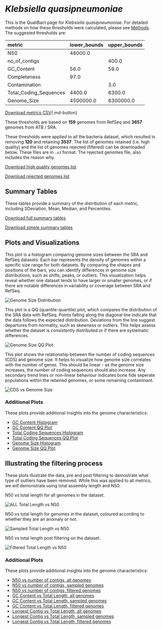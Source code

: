# *Klebsiella quasipneumoniae*

This is the QualiBact page for *Klebsiella quasipneumoniae*. For detailed methods on how these thresholds were calculated, please see [Methods](../../methods.md).
The suggested thresholds are: 

| metric                 | lower_bounds   | upper_bounds   |
|:-----------------------|:---------------|:---------------|
| N50                    | 48000.0        |                |
| no_of_contigs          |                | 400.0          |
| GC_Content             | 56.0           | 59.0           |
| Completeness           | 97.0           |                |
| Contamination          |                | 3.0            |
| Total_Coding_Sequences | 4400.0         | 6300.0         |
| Genome_Size            | 4500000.0      | 6300000.0      |

[Download metrics CSV](Klebsiella_quasipneumoniae_metrics.csv){.md-button}


These thresholds are based on **159** genomes from RefSeq and **3657** genomes from ATB / SRA.

These thresholds were applied to all the bacteria dataset, which resulted in removing **120** and retaining **3537**.
The list of genomes retained (i.e. high quality) and the list of genomes rejected (filtered) can be downloaded below. These files are in `.xz` format. The rejected genomes file, also includes the reason why.

[Download high quality genomes list](Klebsiella_quasipneumoniae_high_quality_genomes.csv.xz)


[Download rejected genomes list](Klebsiella_quasipneumoniae_filtered_out_genomes.csv.xz)



## Summary Tables
These tables provide a summary of the distribution of each metric, including SDeviation, Mean, Median, and Percentiles.

[Download full summary tables](summary.csv)

[Download simple summary tables](selected_summary.csv)

## Plots and Visualizations

This plot is a histogram comparing genome sizes between the SRA and RefSeq datasets. Each bar represents the density of genomes within a specific size range for both datasets. By comparing the shapes and positions of the bars, you can identify differences in genome size distributions, such as shifts, peaks, or outliers. This visualization helps reveal whether one dataset tends to have larger or smaller genomes, or if there are notable differences in variability or coverage between SRA and RefSeq.

![Genome Size Distribution](Genome_Size_refseq_histogram_kde.png)

This plot is a QQ (quantile-quantile) plot, which compares the distribution of the SRA data with RefSeq. Points falling along the diagonal line indicate that the data follows the expected distribution. Deviations from the line suggest departures from normality, such as skewness or outliers. This helps assess whether the dataset is consistently distributed or if there are systematic differences.

![Genome Size QQ Plot](Genome_Size_refseq_qqplot.png)

This plot shows the relationship between the number of coding sequences (CDS) and genome size. It helps to visualize how genome size correlates with the number of genes. This should be linear - as the genome size increases, the number of coding sequences should also increase. Any secondary trend lines or non-linear behaviour indicates bone fide seperate populations within the retained genomes, or some remaining contaminant. 

![CDS vs Genome Size](Klebsiella_quasipneumoniae_CDS_vs_Genome_Size.png)

### Additional Plots

These plots provide additional insights into the genome characteristics:

- [GC Content Histogram](GC_Content_refseq_histogram_kde.png)
- [GC Content QQ Plot](GC_Content_refseq_qqplot.png)
- [Total Coding Sequences Histogram](Total_Coding_Sequences_refseq_histogram_kde.png)
- [Total Coding Sequences QQ Plot](Total_Coding_Sequences_refseq_qqplot.png)
- [Genome Size Histogram](Genome_Size_refseq_histogram_kde.png)
- [Genome Size QQ Plot](Genome_Size_refseq_qqplot.png)
## Illustrating the filtering process
These plots illustrate the data, pre and post filtering to demostrate what type of outliers have been removed. While this was applied to all metrics, we will demonstrate using total assembly length and N50.

N50 vs total length for all genomes in the dataset.

![ALL Total Length vs N50](Klebsiella_quasipneumoniae_all_total_length_N50.png)

N50 vs total length for genomes in the dataset, coloured according to whether they are an anomaly or not.

![Sampled Total Length vs N50](Klebsiella_quasipneumoniae_sample_total_length_N50.png)

N50 vs total length post filtering on the dataset.

![Filtered Total Length vs N50](Klebsiella_quasipneumoniae_filt_total_length_N50.png)

### Additional Plots

These plots provide additional insights into the genome characteristics:

- [N50 vs number of contigs, all genomes](Klebsiella_quasipneumoniae_all_N50_number.png)
- [N50 vs number of contigs, sampled genomes](Klebsiella_quasipneumoniae_sample_N50_number.png)
- [N50 vs number of contigs, filtered genomes](Klebsiella_quasipneumoniae_filt_N50_number.png)
- [GC Content vs Total Length, all genomes](Klebsiella_quasipneumoniae_all_total_length_GC_Content.png)
- [GC Content vs Total Length, sampled genomes](Klebsiella_quasipneumoniae_sample_total_length_GC_Content.png)
- [GC Content vs Total Length, filtered genomes](Klebsiella_quasipneumoniae_filt_total_length_GC_Content.png)
- [Longest Contig vs Total Length, all genomes](Klebsiella_quasipneumoniae_all_total_length_longest.png)
- [Longest Contig vs Total Length, sampled genomes](Klebsiella_quasipneumoniae_sample_total_length_longest.png)
- [Longest Contig vs Total Length, filtered genomes](Klebsiella_quasipneumoniae_filt_total_length_longest.png)

